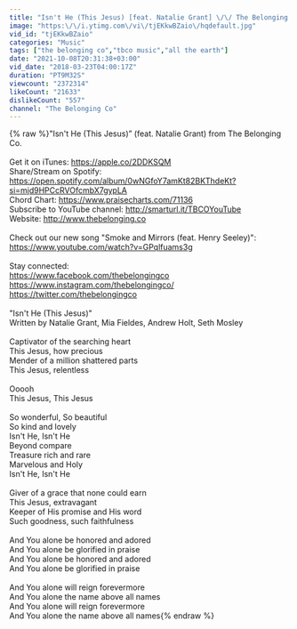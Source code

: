 ```yaml
---
title: "Isn't He (This Jesus) [feat. Natalie Grant] \/\/ The Belonging Co"
image: "https:\/\/i.ytimg.com\/vi\/tjEKkwBZaio\/hqdefault.jpg"
vid_id: "tjEKkwBZaio"
categories: "Music"
tags: ["the belonging co","tbco music","all the earth"]
date: "2021-10-08T20:31:38+03:00"
vid_date: "2018-03-23T04:00:17Z"
duration: "PT9M32S"
viewcount: "2372314"
likeCount: "21633"
dislikeCount: "557"
channel: "The Belonging Co"
---
```

{% raw %}&quot;Isn't He (This Jesus)” (feat. Natalie Grant) from The Belonging Co.<br /><br />Get it on iTunes: <a rel="nofollow" target="blank" href="https://apple.co/2DDKSQM">https://apple.co/2DDKSQM</a><br />Share/Stream on Spotify: <a rel="nofollow" target="blank" href="https://open.spotify.com/album/0wNGfoY7amKt82BKThdeKt?si=mjd9HPCcRVOfcmbX7gypLA">https://open.spotify.com/album/0wNGfoY7amKt82BKThdeKt?si=mjd9HPCcRVOfcmbX7gypLA</a><br />Chord Chart: <a rel="nofollow" target="blank" href="https://www.praisecharts.com/71136">https://www.praisecharts.com/71136</a><br />Subscribe to YouTube channel: <a rel="nofollow" target="blank" href="http://smarturl.it/TBCOYouTube">http://smarturl.it/TBCOYouTube</a><br />Website: <a rel="nofollow" target="blank" href="http://www.thebelonging.co">http://www.thebelonging.co</a><br /><br />Check out our new song &quot;Smoke and Mirrors (feat. Henry Seeley)&quot;: <a rel="nofollow" target="blank" href="https://www.youtube.com/watch?v=GPqlfuams3g">https://www.youtube.com/watch?v=GPqlfuams3g</a><br /><br />Stay connected:<br /><a rel="nofollow" target="blank" href="https://www.facebook.com/thebelongingco">https://www.facebook.com/thebelongingco</a><br /><a rel="nofollow" target="blank" href="https://www.instagram.com/thebelongingco/">https://www.instagram.com/thebelongingco/</a><br /><a rel="nofollow" target="blank" href="https://twitter.com/thebelongingco">https://twitter.com/thebelongingco</a><br /><br />&quot;Isn't He (This Jesus)&quot;<br />Written by Natalie Grant, Mia Fieldes, Andrew Holt, Seth Mosley<br /><br />Captivator of the searching heart<br />This Jesus, how precious<br />Mender of a million shattered parts<br />This Jesus, relentless<br /><br />Ooooh<br />This Jesus, This Jesus<br /><br />So wonderful, So beautiful<br />So kind and lovely<br />Isn't He, Isn't He<br />Beyond compare<br />Treasure rich and rare<br />Marvelous and Holy<br />Isn't He, Isn't He<br /><br />Giver of a grace that none could earn<br />This Jesus, extravagant<br />Keeper of His promise and His word<br />Such goodness, such faithfulness<br /><br />And You alone be honored and adored<br />And You alone be glorified in praise<br />And You alone be honored and adored<br />And You alone be glorified in praise<br /><br />And You alone will reign forevermore<br />And You alone the name above all names<br />And You alone will reign forevermore<br />And You alone the name above all names{% endraw %}
